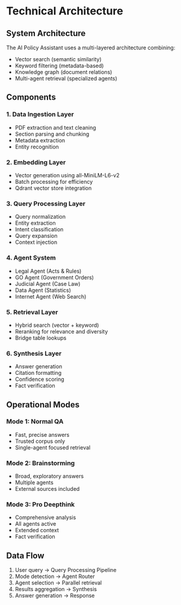 # Technical Architecture

## System Architecture

The AI Policy Assistant uses a multi-layered architecture combining:
- Vector search (semantic similarity)
- Keyword filtering (metadata-based)
- Knowledge graph (document relations)
- Multi-agent retrieval (specialized agents)

## Components

### 1. Data Ingestion Layer
- PDF extraction and text cleaning
- Section parsing and chunking
- Metadata extraction
- Entity recognition

### 2. Embedding Layer
- Vector generation using all-MiniLM-L6-v2
- Batch processing for efficiency
- Qdrant vector store integration

### 3. Query Processing Layer
- Query normalization
- Entity extraction
- Intent classification
- Query expansion
- Context injection

### 4. Agent System
- Legal Agent (Acts & Rules)
- GO Agent (Government Orders)
- Judicial Agent (Case Law)
- Data Agent (Statistics)
- Internet Agent (Web Search)

### 5. Retrieval Layer
- Hybrid search (vector + keyword)
- Reranking for relevance and diversity
- Bridge table lookups

### 6. Synthesis Layer
- Answer generation
- Citation formatting
- Confidence scoring
- Fact verification

## Operational Modes

### Mode 1: Normal QA
- Fast, precise answers
- Trusted corpus only
- Single-agent focused retrieval

### Mode 2: Brainstorming
- Broad, exploratory answers
- Multiple agents
- External sources included

### Mode 3: Pro Deepthink
- Comprehensive analysis
- All agents active
- Extended context
- Fact verification

## Data Flow

1. User query → Query Processing Pipeline
2. Mode detection → Agent Router
3. Agent selection → Parallel retrieval
4. Results aggregation → Synthesis
5. Answer generation → Response


